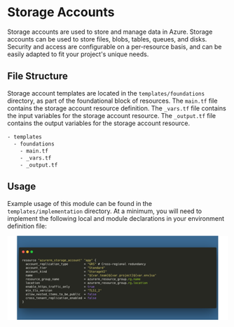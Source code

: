 # Storage Accounts
Storage accounts are used to store and manage data in Azure. Storage accounts can be used to store files, blobs, tables, queues, and disks. Security and access are configurable on a per-resource basis, and can be easily adapted to fit your project's unique needs.

## File Structure
Storage account templates are located in the `templates/foundations` directory, as part of the foundational block of resources. The `main.tf` file contains the storage account resource definition. The `_vars.tf` file contains the input variables for the storage account resource. The `_output.tf` file contains the output variables for the storage account resource.

```
- templates
  - foundations
    - main.tf
    - _vars.tf
    - _output.tf
```

## Usage
Example usage of this module can be found in the `templates/implementation` directory. At a minimum, you will need to implement the following local and module declarations in your environment definition file:

![Storage Account Usage](../../assets/sa_usage.png)